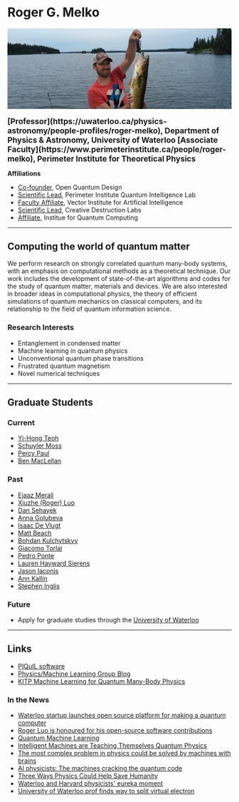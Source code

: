 # Roger G. Melko
![Roger G. Melko](/assets/fishing.jpg)

<SPAN STYLE="font-size: 13pt;font-weight:bold">
[Professor](https://uwaterloo.ca/physics-astronomy/people-profiles/roger-melko), Department of Physics & Astronomy, University of Waterloo
</SPAN>

<SPAN STYLE="font-size: 13pt;font-weight:bold">
[Associate Faculty](https://www.perimeterinstitute.ca/people/roger-melko), Perimeter Institute for Theoretical Physics
</SPAN>


**Affiliations**
- [Co-founder](https://openquantumdesign.org), Open Quantum Design
- [Scientific Lead](https://perimeterinstitute.ca/perimeter-institute-quantum-intelligence-lab-piquil), Perimeter Institute Quantum Intelligence Lab
- [Faculty Affiliate](https://vectorinstitute.ai/2018/09/24/vector-institute-introduces-faculty-affiliates/), Vector Institute for Artificial Intelligence
- [Scientific Lead](https://www.creativedestructionlab.com/people/roger-melko/), Creative Destruction Labs
- [Affiliate](https://services.iqc.uwaterloo.ca/people/profile/rmelko/), Institue for Quantum Computing

***

## Computing the world of quantum matter

We perform research on strongly correlated quantum many-body systems, with an emphasis on computational methods as a theoretical technique. 
Our work includes the development of state-of-the-art algorithms and codes for the study of quantum matter, materials and devices.
We are also interested in broader ideas in computational physics, the theory of efficient simulations of quantum mechanics on classical computers, and its relationship to the field of quantum information science.

### Research Interests
- Entanglement in condensed matter
- Machine learning in quantum physics
- Unconventional quantum phase transitions
- Frustrated quantum magnetism
- Novel numerical techniques

***

## Graduate Students

### Current
- [Yi-Hong Teoh](https://uwaterloo.ca/institute-for-quantum-computing/about/people/yi-hong-teoh)
- [Schuyler Moss](https://www.linkedin.com/in/schuyler-moss)
- [Percy Paul](https://www.researchgate.net/profile/Percy-Paul)
- [Ben MacLellan](https://ca.linkedin.com/in/benjaminmaclellan?trk=pub-pbmap)

### Past
- [Ejaaz Merali](https://uwspace.uwaterloo.ca/items/2b086ef8-7a47-4831-baf1-824699e385be)
- [Xiuzhe (Roger) Luo](https://uwspace.uwaterloo.ca/items/043c5a5f-4c97-4145-b0ce-46431f9b17a0)
- [Dan Sehayek](https://uwspace.uwaterloo.ca/handle/10012/18599)
- [Anna Golubeva](https://uwspace.uwaterloo.ca/handle/10012/17180)
- [Isaac De Vlugt](https://uwspace.uwaterloo.ca/handle/10012/17862)
- [Matt Beach](https://uwspace.uwaterloo.ca/handle/10012/16239)
- [Bohdan Kulchytskyy](https://uwspace.uwaterloo.ca/handle/10012/15006)
- [Giacomo Torlai](https://uwspace.uwaterloo.ca/handle/10012/14196)
- [Pedro Ponte](https://uwspace.uwaterloo.ca/handle/10012/13035)
- [Lauren Hayward Sierens](https://uwspace.uwaterloo.ca/handle/10012/11897)
- [Jason Iaconis](https://uwspace.uwaterloo.ca/handle/10012/6966)
- [Ann Kallin](https://uwspace.uwaterloo.ca/handle/10012/8539)
- [Stephen Inglis](https://uwspace.uwaterloo.ca/handle/10012/7940)

### Future
- Apply for graduate studies through the [University of Waterloo](https://uwaterloo.ca/physics-astronomy/graduate-studies)

***

## Links
- [PIQuIL software](https://github.com/PIQuIL)
- [Physics/Machine Learning Group Blog](https://physicsml.github.io)
- [KITP Machine Learning for Quantum Many-Body Physics](https://machine19.github.io)
 
### In the News
- [Waterloo startup launches open source platform for making a quantum computer](https://www.therecord.com/news/waterloo-region/waterloo-startup-launches-open-source-platform-for-making-a-quantum-computer/article_964a3843-405d-54d8-89d8-2eb805af1a68.html)
- [Roger Luo is honoured for his open-source software contributions](https://perimeterinstitute.ca/news/inaugural-wittek-quantum-prize-awarded-perimeter-phd-student)
- [Quantum Machine Learning](https://insidetheperimeter.ca/quantum-machine-learning/)
- [Intelligent Machines are Teaching Themselves Quantum Physics](https://motherboard.vice.com/en_us/article/vvxgja/machine-learning-quantum-physics-perimeter-institute-roger-melko)
- [The most complex problem in physics could be solved by machines with brains](https://qz.com/897033/applying-machine-learning-to-physics-could-be-the-way-to-build-the-first-quantum-computer/)
- [AI physicists: The machines cracking the quantum code](https://www.newscientist.com/article/mg23631490-400-ai-physicists-the-machines-cracking-the-quantum-code/)
- [Three Ways Physics Could Help Save Humanity](http://insidetheperimeter.ca/three-ways-physics-could-help-save-humanity/)
- [Waterloo and Harvard physicists' eureka moment](https://uwaterloo.ca/science/news/waterloo-and-harvard-physicists-eureka-moment)
- [University of Waterloo prof finds way to split virtual electron](http://www.therecord.com/news-story/2595812-uw-prof-finds-way-to-split-virtual-electron/)
